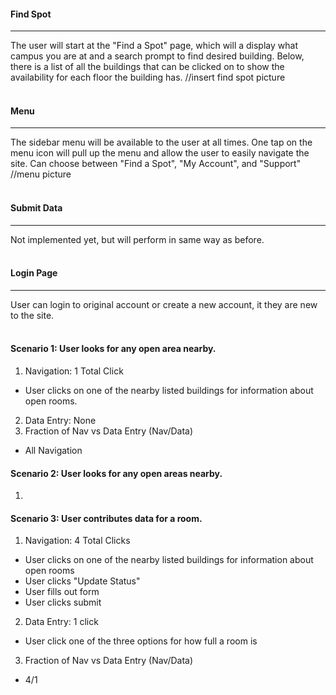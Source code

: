 #### Find Spot
<hr>
The user will start at the "Find a Spot" page, which will a display what campus you are at and a search prompt to find desired building. Below, there is a list of all the buildings that can be clicked on to show the availability for each floor the building has.   //insert find spot picture
<br>
<br>

#### Menu
<hr>
The sidebar menu will be available to the user at all times.  One tap on the menu icon will pull up the menu and allow the user to easily navigate the site. Can choose between "Find a Spot", "My Account", and "Support" //menu picture
<br>
<br>

#### Submit Data
<hr>
Not implemented yet, but will perform in same way as before.
<br>
<br>

#### Login Page
<hr>
User can login to original account or create a new account, it they are new to the site.
<br>
<br>

#### Scenario 1: User looks for any open area nearby.
1. Navigation: 1 Total Click
* User clicks on one of the nearby listed buildings for information about open rooms.
2. Data Entry: None
3. Fraction of Nav vs Data Entry (Nav/Data)
* All Navigation

#### Scenario 2: User looks for any open areas nearby.
1. 


#### Scenario 3: User contributes data for a room.
1. Navigation: 4 Total Clicks
* User clicks on one of the nearby listed buildings for information about open rooms
* User clicks "Update Status"
* User fills out form
* User clicks submit
2. Data Entry: 1 click
* User click one of the three options for how full a room is
3. Fraction of Nav vs Data Entry (Nav/Data)
* 4/1

